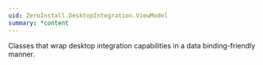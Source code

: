 ```yaml
---
uid: ZeroInstall.DesktopIntegration.ViewModel
summary: *content
---
```

Classes that wrap desktop integration capabilities in a data binding-friendly manner.
